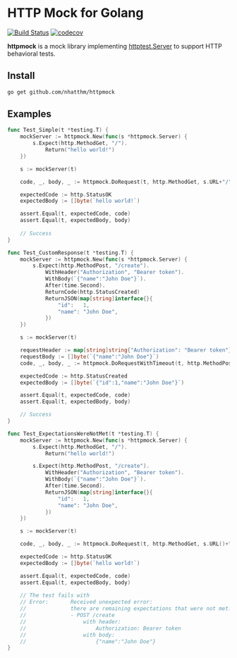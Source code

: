 # HTTP Mock for Golang

[![Build Status](https://github.com/nhatthm/httpmock/actions/workflows/test.yaml/badge.svg)](https://github.com/nhatthm/httpmock/actions/workflows/test.yaml)
[![codecov](https://codecov.io/gh/nhatthm/httpmock/branch/master/graph/badge.svg?token=eTdAgDE2vR)](https://codecov.io/gh/nhatthm/httpmock)

**httpmock** is a mock library implementing [httptest.Server](https://golang.org/pkg/net/http/httptest/#NewServer) to support HTTP behavioral tests.

## Install

```bash
go get github.com/nhatthm/httpmock
```

## Examples

```go
func Test_Simple(t *testing.T) {
	mockServer := httpmock.New(func(s *httpmock.Server) {
		s.Expect(http.MethodGet, "/").
			Return("hello world!")
	})

	s := mockServer(t)

	code, _, body, _ := httpmock.DoRequest(t, http.MethodGet, s.URL+"/", nil, nil)

	expectedCode := http.StatusOK
	expectedBody := []byte(`hello world!`)

	assert.Equal(t, expectedCode, code)
	assert.Equal(t, expectedBody, body)
  
	// Success
}

func Test_CustomResponse(t *testing.T) {
	mockServer := httpmock.New(func(s *httpmock.Server) {
		s.Expect(http.MethodPost, "/create").
			WithHeader("Authorization", "Bearer token").
			WithBody(`{"name":"John Doe"}`).
			After(time.Second).
			ReturnCode(http.StatusCreated)
			ReturnJSON(map[string]interface{}{
				"id":   1,
				"name": "John Doe",
			})
	})

	s := mockServer(t)

	requestHeader := map[string]string{"Authorization": "Bearer token"}
	requestBody := []byte(`{"name":"John Doe"}`)
	code, _, body, _ := httpmock.DoRequestWithTimeout(t, http.MethodPost, s.URL()+"/create", requestHeader, requestBody, time.Second)

	expectedCode := http.StatusCreated
	expectedBody := []byte(`{"id":1,"name":"John Doe"}`)

	assert.Equal(t, expectedCode, code)
	assert.Equal(t, expectedBody, body)

	// Success
}

func Test_ExpectationsWereNotMet(t *testing.T) {
	mockServer := httpmock.New(func(s *httpmock.Server) {
		s.Expect(http.MethodGet, "/").
			Return("hello world!")

		s.Expect(http.MethodPost, "/create").
			WithHeader("Authorization", "Bearer token").
			WithBody(`{"name":"John Doe"}`).
			After(time.Second).
			ReturnJSON(map[string]interface{}{
				"id":   1,
				"name": "John Doe",
			})
	})

	s := mockServer(t)

	code, _, body, _ := httpmock.DoRequest(t, http.MethodGet, s.URL()+"/", nil, nil)

	expectedCode := http.StatusOK
	expectedBody := []byte(`hello world!`)

	assert.Equal(t, expectedCode, code)
	assert.Equal(t, expectedBody, body)
  
	// The test fails with
	// Error:      	Received unexpected error:
	//             	there are remaining expectations that were not met:
	//             	- POST /create
	//             	    with header:
	//             	        Authorization: Bearer token
	//             	    with body:
	//             	        {"name":"John Doe"}
}
```
